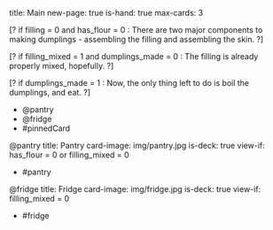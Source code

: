 title: Main
new-page: true
is-hand: true
max-cards: 3

[? if filling = 0 and has_flour = 0 : There are two major components to making dumplings - assembling the filling and assembling the skin. ?]

[? if filling_mixed = 1 and dumplings_made = 0 : The filling is already properly mixed, hopefully. ?]

[? if dumplings_made = 1 : Now, the only thing left to do is boil the dumplings, and eat. ?]

- @pantry
- @fridge
- #pinnedCard


@pantry
title: Pantry
card-image: img/pantry.jpg
is-deck: true
view-if: has_flour = 0 or filling_mixed = 0

- #pantry

@fridge
title: Fridge
card-image: img/fridge.jpg
is-deck: true
view-if: filling_mixed = 0

- #fridge
